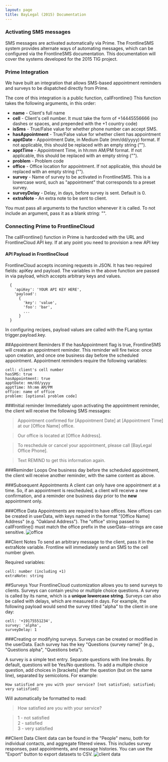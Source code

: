 ```yaml
---
layout: page
title: BayLegal (2015) Documentation
---
```

### Activating SMS messages
SMS messages are activated automatically via Prime. The FrontlineSMS system provides alternate ways of automating messages, which can be configured via the FrontlineSMS documentation. This documentation will cover the systems developed for the 2015 TIG project.

### Prime Integration
We have built an integration that allows SMS-based appointment reminders and surveys to be dispatched directly from Prime.

The core of this integration is a public function, callFrontline()
This function takes the following arguments, in this order:

* **name** - Client's full name
* **cell** - Client's cell number. It must take the form of +14445556666 (no dashes or spaces, and prepended with the +1 country code)
* **isSms** - True/False value for whether phone number can accept SMS.
* **hasAppointment** - True/False value for whether client has appointment
* **apptDate** - Appointment Date, in Medium Date (mm/dd/yyyy) format. If not applicable, this should be replaced with an empty string ("").
* **apptTime** - Appointment Time, in hh:mm AM/PM format. If not applicable, this should be replaced with an empty string ("").
* **problem** - Problem code
* **office** - Office location for appointment. If not applicable, this should be replaced with an empty string ("").
* **survey** - Name of survey to be activated in FrontlineSMS. This is a lowercase word, such as "appointment" that corresponds to a preset survey.
* **surveyDelay** - Delay, in days, before survey is sent. Default is 0.
* **extraNote** - An extra note to be sent to client.

You must pass all arguments to the function whenever it is called. To not include an argument, pass it as a blank string: "".

### Connecting Prime to FrontlineCloud
The callFrontline() function in Prime is hardcoded with the URL and FrontlineCloud API key. If at any point you need to provision a new API key

#### API Payload in FrontlineCloud
FrontlineCloud accepts incoming requests in JSON. It has two required fields: apiKey and payload. The variables in the above function are passed in via payload, which accepts arbitrary keys and values.

```
  {
    'apiKey': 'YOUR API KEY HERE',
    'payload':
      {
        'key': 'value',
        'foo': 'bar',
        ...
      }
  }
```

In configuring recipes, payload values are called with the FLang syntax trigger.payload.key.

##Appointment Reminders
If the hasAppointment flag is true, FrontlineSMS will create an appointment reminder. This reminder will fire twice: once upon creation, and once one business day before the scheduled appointment. Appointment reminders require the following variables:

```
cell: client's cell number
hasSMS: true
hasAppointment: true
apptDate: mm/dd/yyyy
apptTime: hh:mm AM/PM
office: name of office
problem: [optional problem code]
```

###Initial reminder
Immediately upon activating the appointment reminder, the client will receive the following SMS messages:

>Appointment confirmed for [Appointment Date] at [Appointment Time] at our [Office Name] office.

>Our office is located at [Office Address].

>To reschedule or cancel your appointment, please call [BayLegal Office Phone].

>Text REMIND to get this information again.

###Reminder Loops
One business day before the scheduled appointment, the client will receive another reminder, with the same content as above.

###Subsequent Appointments
A client can only have one appointment at a time. So, if an appointment is rescheduled, a client will receive a new confirmation, and a reminder one business day prior to the **new** appointment only.

###Office Data
Appointments are required to have offices. New offices can be created in userData, with keys named in the format "[Office Name] Address" (e.g. "Oakland Address"). The "office" string passed to callFrontline() must match the office prefix in the userData--strings are case sensitive.
![office]({{site.baseurl}}/images/baylegal/office-addresses.png)


##Client Notes
To send an arbitrary message to the client, pass it in the extraNote variable. Frontline will immediately send an SMS to the cell number given.

Required variables:

```
cell: number (including +1)
extraNote: string
```

##Surveys
Your FrontlineCloud customization allows you to send surveys to clients. Surveys can contain yes/no or multiple choice questions. A survey is called by its name, which is a **unique lowercase string**. Surveys can also be called with delays, which are measured in days. For example, the following payload would send the survey titled "alpha" to the client in one day:

```
cell: '+19175551234',
survey: 'alpha',
surveyDelay: 1
```

###Creating or modifying surveys.
Surveys can be created or modified in the userData. Each survey has the key "Questions {survey name}" (e.g., "Questions alpha", "Questions beta").

A survey is a simple text entry. Separate questions with line breaks. By default, questions will be Yes/No questions. To add a multiple choice question, add choices in [brackets] after the question (but on the same line), separated by semicolons. For example:

```
How satisfied are you with your service? [not satisfied; satisfied; very satisfied]
```

Will automatically be formatted to read:

>How satisfied are you with your service?

>1 - not satisfied    
>2 - satisfied    
>3 - very satisfied



##Client Data
Client data can be found in the "People" menu, both for individual contacts, and aggregate filtered views. This includes survey responses, past appointments, and message histories. You can use the "Export" button to export datasets to CSV.
![client data]({{site.baseurl}}/images/baylegal/client-data.png)
